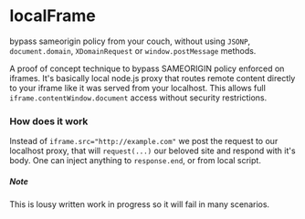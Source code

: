# localFrame
bypass sameorigin policy from your couch, without using `JSONP`, `document.domain`, `XDomainRequest` or `window.postMessage` methods.

A proof of concept technique to bypass SAMEORIGIN policy enforced on iframes. It's basically local node.js proxy that routes remote content directly to your iframe like it was served from your localhost. This allows full `iframe.contentWindow.document` access without security restrictions.

### How does it work
Instead of `iframe.src="http://example.com"` we post the request to our localhost proxy, that will `request(...)` our beloved site and respond with it's body. 
One can inject anything to `response.end`, or from local script.

##### Note
This is lousy written work in progress so it will fail in many scenarios.